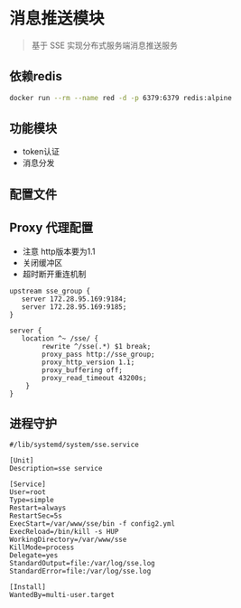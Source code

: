 # 消息推送模块

> 基于 SSE 实现分布式服务端消息推送服务


## 依赖redis

```bash
docker run --rm --name red -d -p 6379:6379 redis:alpine

```


## 功能模块

 - token认证
 - 消息分发

## 配置文件

## Proxy 代理配置

 - 注意 http版本要为1.1
 - 关闭缓冲区
 - 超时断开重连机制

```nginx configuration
upstream sse_group {
   server 172.28.95.169:9184;
   server 172.28.95.169:9185;
}

server {
   location ^~ /sse/ {
        rewrite ^/sse(.*) $1 break;
        proxy_pass http://sse_group;
        proxy_http_version 1.1;
        proxy_buffering off;
        proxy_read_timeout 43200s;
    }
}

```

## 进程守护

```unit file (systemd)
#/lib/systemd/system/sse.service

[Unit]
Description=sse service

[Service]
User=root
Type=simple
Restart=always
RestartSec=5s
ExecStart=/var/www/sse/bin -f config2.yml
ExecReload=/bin/kill -s HUP
WorkingDirectory=/var/www/sse
KillMode=process
Delegate=yes
StandardOutput=file:/var/log/sse.log
StandardError=file:/var/log/sse.log

[Install]
WantedBy=multi-user.target
```